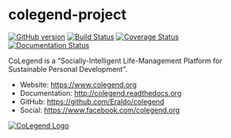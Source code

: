colegend-project
================

[![GitHub version](https://badge.fury.io/gh/Eraldo%2Fcolegend.svg)](http://badge.fury.io/gh/Eraldo%2Fcolegend)
[![Build Status](https://travis-ci.org/Eraldo/colegend.svg?branch=master)](https://travis-ci.org/Eraldo/colegend)
[![Coverage Status](https://img.shields.io/coveralls/Eraldo/colegend.svg)](https://coveralls.io/r/Eraldo/colegend)
[![Documentation Status](https://readthedocs.org/projects/colegend/badge/?version=latest)](https://readthedocs.org/projects/colegend/?badge=latest)


CoLegend is a “Socially-Intelligent Life-Management Platform for Sustainable Personal Development”.

* Website: https://www.colegend.org
* Documentation: http://colegend.readthedocs.org
* GitHub: https://github.com/Eraldo/colegend
* Social: https://www.facebook.com/colegend.org

[![CoLegend Logo](https://www.colegend.org/static/website/images/CoLegendLogo.png)](https://www.colegend.org)

